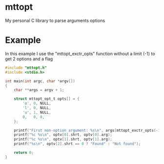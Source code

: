 # mttopt
My personal C library to parse arguments options

# Example
In this example I use the "mttopt_exctr_opts" function without a limit (-1) to get 2 options and a flag
```c
#include "mttopt.h"
#include <stdio.h>

int main(int argc, char *argv[])
{
	char **args = argv + 1;

	struct mttopt_opt_t opts[] = {
		'o', 0, NULL,
		'l', 0, NULL,
		'u', 1, NULL,
		0,   0, 0,
	};

	printf("First non-option argument: %s\n", args[mttopt_exctr_opts(-1, args, -1, optv)]);
	printf("%c %s\n", optv[0].shrt, optv[0].arg);
	printf("%c %s\n", optv[1].shrt, optv[1].arg);
	printf("%s\n", optv[2].shrt == 0 ? "Found" : "Not found");

	return 0;
}
```
